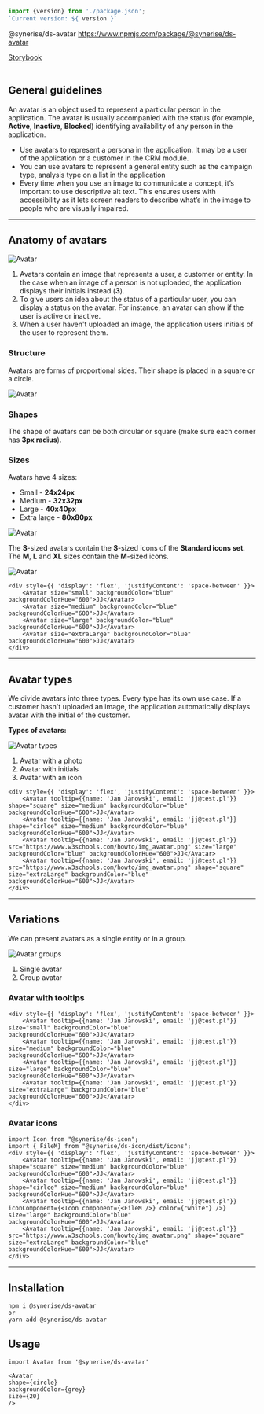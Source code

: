 ```js noeditor
import {version} from './package.json';
`Current version: ${ version }`
```

<div className="ds-package-info">
  @synerise/ds-avatar
  <a target="_blank" href="https://www.npmjs.com/package/@synerise/ds-avatar">https://www.npmjs.com/package/@synerise/ds-avatar</a>
</div>

<a target="_blank" href="/storybook-static/?path=/story/components-avatar--simple">Storybook</a>
<br />
<br />

## General guidelines

An avatar is an object used to represent a particular person in the application. The avatar is usually accompanied with the status (for example, **Active**, **Inactive**, **Blocked**) identifying availability of any person in the application.


- Use avatars to represent a persona in the application. It may be a user of the application or a customer in the CRM module.
- You can use avatars to represent a general entity such as the campaign type, analysis type on a list in the application
- Every time when you use an image to communicate a concept, it’s important to use descriptive alt text. This ensures users with accessibility as it lets screen readers to describe what’s in the image to people who are visually impaired.  

---  


## Anatomy of avatars


![Avatar](avatar/2.png)

1. Avatars contain an image that represents a user, a customer or entity. In the case when an image of a person is not uploaded, the application displays their initials instead (**3**).  
2. To give users an idea about the status of a particular user, you can display a status on the avatar. For instance, an avatar can show if the user is active or inactive. 
3. When a user haven't uploaded an image, the application users initials of the user to represent them.


### Structure


Avatars are forms of proportional sides. Their shape is placed in a square or a circle.


![Avatar](avatar/1.png)

### Shapes


The shape of avatars can be both circular or square (make sure each corner has **3px radius**).

### Sizes


Avatars have 4 sizes:

- Small - **24x24px**
- Medium - **32x32px**
- Large - **40x40px**
- Extra large - **80x80px**

![Avatar](avatar/3.png)

The **S**-sized avatars contain the **S**-sized icons of the **Standard icons set**. The **M**, **L** and **XL** sizes contain the **M**-sized icons.

![Avatar](avatar/4.png)


```
<div style={{ 'display': 'flex', 'justifyContent': 'space-between' }}>
    <Avatar size="small" backgroundColor="blue" backgroundColorHue="600">JJ</Avatar>
    <Avatar size="medium" backgroundColor="blue" backgroundColorHue="600">JJ</Avatar>
    <Avatar size="large" backgroundColor="blue" backgroundColorHue="600">JJ</Avatar>
    <Avatar size="extraLarge" backgroundColor="blue" backgroundColorHue="600">JJ</Avatar>
</div>
```

---

## Avatar types

We divide avatars into three types. Every type has its own use case. If a customer hasn't uploaded an image, the application automatically displays avatar with the initial of the customer. 

**Types of avatars:**

![Avatar types](avatar/avatar-type.png)

1. Avatar with a photo
2. Avatar with initials
3. Avatar with an icon

```
<div style={{ 'display': 'flex', 'justifyContent': 'space-between' }}>
    <Avatar tooltip={{name: 'Jan Janowski', email: 'jj@test.pl'}} shape="square" size="medium" backgroundColor="blue" backgroundColorHue="600">JJ</Avatar>
    <Avatar tooltip={{name: 'Jan Janowski', email: 'jj@test.pl'}} shape="cirlce" size="medium" backgroundColor="blue" backgroundColorHue="600">JJ</Avatar>
    <Avatar tooltip={{name: 'Jan Janowski', email: 'jj@test.pl'}} src="https://www.w3schools.com/howto/img_avatar.png" size="large" backgroundColor="blue" backgroundColorHue="600">JJ</Avatar>
    <Avatar tooltip={{name: 'Jan Janowski', email: 'jj@test.pl'}} src="https://www.w3schools.com/howto/img_avatar.png" shape="square" size="extraLarge" backgroundColor="blue" backgroundColorHue="600">JJ</Avatar>
</div>
```

---

## Variations

We can present avatars as a single entity or in a group.

![Avatar groups](avatar/avatar-groups.png)

1. Single avatar
2. Group avatar

### Avatar with tooltips

```
<div style={{ 'display': 'flex', 'justifyContent': 'space-between' }}>
    <Avatar tooltip={{name: 'Jan Janowski', email: 'jj@test.pl'}} size="small" backgroundColor="blue" backgroundColorHue="600">JJ</Avatar>
    <Avatar tooltip={{name: 'Jan Janowski', email: 'jj@test.pl'}} size="medium" backgroundColor="blue" backgroundColorHue="600">JJ</Avatar>
    <Avatar tooltip={{name: 'Jan Janowski', email: 'jj@test.pl'}} size="large" backgroundColor="blue" backgroundColorHue="600">JJ</Avatar>
    <Avatar tooltip={{name: 'Jan Janowski', email: 'jj@test.pl'}} size="extraLarge" backgroundColor="blue" backgroundColorHue="600">JJ</Avatar>
</div>
```

### Avatar icons

```
import Icon from "@synerise/ds-icon";
import { FileM} from "@synerise/ds-icon/dist/icons";
<div style={{ 'display': 'flex', 'justifyContent': 'space-between' }}>
    <Avatar tooltip={{name: 'Jan Janowski', email: 'jj@test.pl'}} shape="square" size="medium" backgroundColor="blue" backgroundColorHue="600">JJ</Avatar>
    <Avatar tooltip={{name: 'Jan Janowski', email: 'jj@test.pl'}} shape="cirlce" size="medium" backgroundColor="blue" backgroundColorHue="600">JJ</Avatar>
    <Avatar tooltip={{name: 'Jan Janowski', email: 'jj@test.pl'}} iconComponent={<Icon component={<FileM />} color={"white"} />} size="large" backgroundColor="blue" backgroundColorHue="600">JJ</Avatar>
    <Avatar tooltip={{name: 'Jan Janowski', email: 'jj@test.pl'}} src="https://www.w3schools.com/howto/img_avatar.png" shape="square" size="extraLarge" backgroundColor="blue" backgroundColorHue="600">JJ</Avatar>
</div>
```

---

## Installation


```static
npm i @synerise/ds-avatar
or
yarn add @synerise/ds-avatar
```

## Usage


```static
import Avatar from '@synerise/ds-avatar'

<Avatar
shape={circle}
backgroundColor={grey}
size={20}
/>

```









